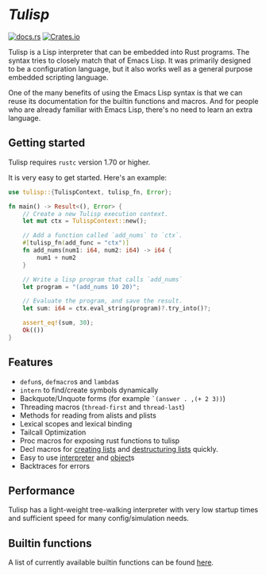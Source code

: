 # _Tulisp_

[<img alt="docs.rs" src="https://img.shields.io/docsrs/tulisp">](https://docs.rs/tulisp/latest/tulisp/)
[<img alt="Crates.io" src="https://img.shields.io/crates/v/tulisp">](https://crates.io/crates/tulisp)

Tulisp is a Lisp interpreter that can be embedded into Rust programs.  The
syntax tries to closely match that of Emacs Lisp.  It was primarily designed to
be a configuration language, but it also works well as a general purpose
embedded scripting language.

One of the many benefits of using the Emacs Lisp syntax is that we can reuse its
documentation for the builtin functions and macros.  And for people who are
already familiar with Emacs Lisp, there's no need to learn an extra language.

## Getting started

Tulisp requires `rustc` version 1.70 or higher.

It is very easy to get started.  Here's an example:

  ```rust
  use tulisp::{TulispContext, tulisp_fn, Error};

  fn main() -> Result<(), Error> {
      // Create a new Tulisp execution context.
      let mut ctx = TulispContext::new();

      // Add a function called `add_nums` to `ctx`.
      #[tulisp_fn(add_func = "ctx")]
      fn add_nums(num1: i64, num2: i64) -> i64 {
          num1 + num2
      }

      // Write a lisp program that calls `add_nums`
      let program = "(add_nums 10 20)";

      // Evaluate the program, and save the result.
      let sum: i64 = ctx.eval_string(program)?.try_into()?;

      assert_eq!(sum, 30);
      Ok(())
  }
  ```

## Features

- `defun`s, `defmacro`s and `lambda`s
- `intern` to find/create symbols dynamically
- Backquote/Unquote forms (for example `` `(answer . ,(+ 2 3)) ``)
- Threading macros (`thread-first` and `thread-last`)
- Methods for reading from alists and plists
- Lexical scopes and lexical binding
- Tailcall Optimization
- Proc macros for exposing rust functions to tulisp
- Decl macros for
  [creating lists](https://docs.rs/tulisp/latest/tulisp/macro.list.html)
  and
  [destructuring lists](https://docs.rs/tulisp/latest/tulisp/macro.destruct_bind.html)
  quickly.
- Easy to use [interpreter](https://docs.rs/tulisp/latest/tulisp/struct.TulispContext.html) and [object](https://docs.rs/tulisp/latest/tulisp/struct.TulispObject.html)s
- Backtraces for errors

## Performance

Tulisp has a light-weight tree-walking interpreter with very low startup times and sufficient speed for many config/simulation needs.

## Builtin functions

A list of currently available builtin functions can be found [here](https://docs.rs/tulisp/latest/tulisp/builtin).
